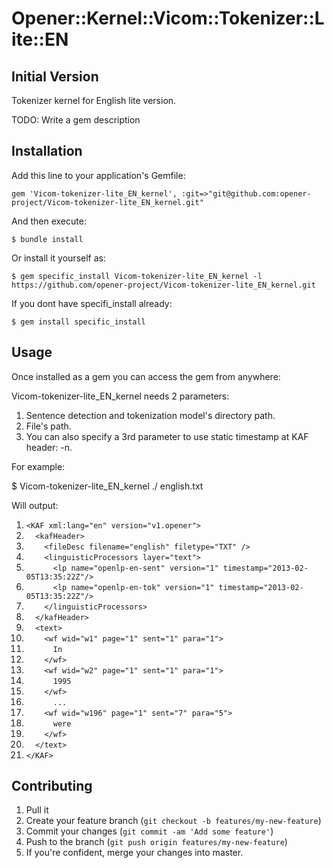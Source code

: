 # Opener::Kernel::Vicom::Tokenizer::Lite::EN

## Initial Version

Tokenizer kernel for English lite version.

TODO: Write a gem description

## Installation

Add this line to your application's Gemfile:

    gem 'Vicom-tokenizer-lite_EN_kernel', :git=>"git@github.com:opener-project/Vicom-tokenizer-lite_EN_kernel.git"

And then execute:

    $ bundle install

Or install it yourself as:

    $ gem specific_install Vicom-tokenizer-lite_EN_kernel -l https://github.com/opener-project/Vicom-tokenizer-lite_EN_kernel.git


If you dont have specifi_install already:

    $ gem install specific_install

## Usage

Once installed as a gem you can access the gem from anywhere:

Vicom-tokenizer-lite_EN_kernel needs 2 parameters:

1. Sentence detection and tokenization model's directory path.
2. File's path.
3. You can also specify a 3rd parameter to use static timestamp at KAF header: -n.


For example:

$ Vicom-tokenizer-lite_EN_kernel ./ english.txt

Will output:

01. `<KAF xml:lang="en" version="v1.opener">`
02. `  <kafHeader>`
03. `    <fileDesc filename="english" filetype="TXT" />`
04. `    <linguisticProcessors layer="text">`
05. `      <lp name="openlp-en-sent" version="1" timestamp="2013-02-05T13:35:22Z"/>`
06. `      <lp name="openlp-en-tok" version="1" timestamp="2013-02-05T13:35:22Z"/>`
07. `    </linguisticProcessors>`
08. `  </kafHeader>`
09. `  <text>`
10. `    <wf wid="w1" page="1" sent="1" para="1">`
11. `      In`
12. `    </wf>`
13. `    <wf wid="w2" page="1" sent="1" para="1">`
14. `      1995`
15. `    </wf>`
16. `      ...`
17. `    <wf wid="w196" page="1" sent="7" para="5">`
18. `      were`
19. `    </wf>`
20. `  </text>`
21. `</KAF>`


## Contributing

1. Pull it
2. Create your feature branch (`git checkout -b features/my-new-feature`)
3. Commit your changes (`git commit -am 'Add some feature'`)
4. Push to the branch (`git push origin features/my-new-feature`)
5. If you're confident, merge your changes into master.
